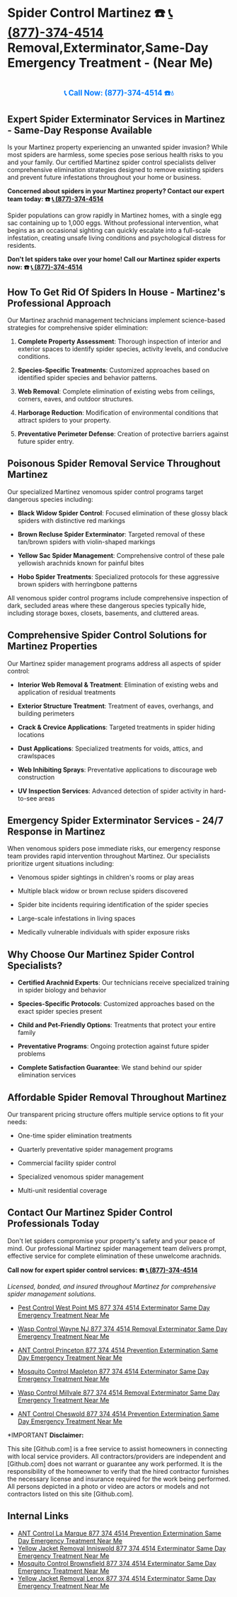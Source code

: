 # Spider Control Martinez ☎️ [📞 (877)-374-4514](https://pest-control-4514.netlify.app) Removal,Exterminator,Same-Day Emergency Treatment - (Near Me)
# 

<p align="center" style="font-size: 1.2em; font-weight: bold; margin: 20px 0;">
  <a href="https://pest-control-4514.netlify.app" target="_blank" style="color: #007BFF; text-decoration: none;">📞 Call Now: (877)-374-4514 ☎️💧</a>
</p>

## Expert Spider Exterminator Services in Martinez - Same-Day Response Available

Is your Martinez property experiencing an unwanted spider invasion? While most spiders are harmless, some species pose serious health risks to you and your family. Our certified Martinez spider control specialists deliver comprehensive elimination strategies designed to remove existing spiders and prevent future infestations throughout your home or business.

**Concerned about spiders in your Martinez property? Contact our expert team today: ☎️ [📞 (877)-374-4514](https://pest-control-4514.netlify.app)**

Spider populations can grow rapidly in Martinez homes, with a single egg sac containing up to 1,000 eggs. Without professional intervention, what begins as an occasional sighting can quickly escalate into a full-scale infestation, creating unsafe living conditions and psychological distress for residents.

**Don't let spiders take over your home! Call our Martinez spider experts now: ☎️ [📞 (877)-374-4514](https://pest-control-4514.netlify.app)**

## How To Get Rid Of Spiders In House - Martinez's Professional Approach

Our Martinez arachnid management technicians implement science-based strategies for comprehensive spider elimination:

1. **Complete Property Assessment**: Thorough inspection of interior and exterior spaces to identify spider species, activity levels, and conducive conditions.

2. **Species-Specific Treatments**: Customized approaches based on identified spider species and behavior patterns.

3. **Web Removal**: Complete elimination of existing webs from ceilings, corners, eaves, and outdoor structures.

4. **Harborage Reduction**: Modification of environmental conditions that attract spiders to your property.

5. **Preventative Perimeter Defense**: Creation of protective barriers against future spider entry.

## Poisonous Spider Removal Service Throughout Martinez

Our specialized Martinez venomous spider control programs target dangerous species including:

- **Black Widow Spider Control**: Focused elimination of these glossy black spiders with distinctive red markings

- **Brown Recluse Spider Exterminator**: Targeted removal of these tan/brown spiders with violin-shaped markings

- **Yellow Sac Spider Management**: Comprehensive control of these pale yellowish arachnids known for painful bites

- **Hobo Spider Treatments**: Specialized protocols for these aggressive brown spiders with herringbone patterns

All venomous spider control programs include comprehensive inspection of dark, secluded areas where these dangerous species typically hide, including storage boxes, closets, basements, and cluttered areas.

## Comprehensive Spider Control Solutions for Martinez Properties

Our Martinez spider management programs address all aspects of spider control:

- **Interior Web Removal & Treatment**: Elimination of existing webs and application of residual treatments

- **Exterior Structure Treatment**: Treatment of eaves, overhangs, and building perimeters

- **Crack & Crevice Applications**: Targeted treatments in spider hiding locations

- **Dust Applications**: Specialized treatments for voids, attics, and crawlspaces

- **Web Inhibiting Sprays**: Preventative applications to discourage web construction

- **UV Inspection Services**: Advanced detection of spider activity in hard-to-see areas

## Emergency Spider Exterminator Services - 24/7 Response in Martinez

When venomous spiders pose immediate risks, our emergency response team provides rapid intervention throughout Martinez. Our specialists prioritize urgent situations including:

- Venomous spider sightings in children's rooms or play areas

- Multiple black widow or brown recluse spiders discovered

- Spider bite incidents requiring identification of the spider species

- Large-scale infestations in living spaces

- Medically vulnerable individuals with spider exposure risks

## Why Choose Our Martinez Spider Control Specialists?

- **Certified Arachnid Experts**: Our technicians receive specialized training in spider biology and behavior

- **Species-Specific Protocols**: Customized approaches based on the exact spider species present

- **Child and Pet-Friendly Options**: Treatments that protect your entire family

- **Preventative Programs**: Ongoing protection against future spider problems

- **Complete Satisfaction Guarantee**: We stand behind our spider elimination services

## Affordable Spider Removal Throughout Martinez

Our transparent pricing structure offers multiple service options to fit your needs:

- One-time spider elimination treatments

- Quarterly preventative spider management programs

- Commercial facility spider control

- Specialized venomous spider management

- Multi-unit residential coverage

## Contact Our Martinez Spider Control Professionals Today

Don't let spiders compromise your property's safety and your peace of mind. Our professional Martinez spider management team delivers prompt, effective service for complete elimination of these unwelcome arachnids.

**Call now for expert spider control services: ☎️ [📞 (877)-374-4514](https://pest-control-4514.netlify.app)**

*Licensed, bonded, and insured throughout Martinez for comprehensive spider management solutions.*


- [Pest Control West Point MS 877 374 4514 Exterminator Same Day Emergency Treatment Near Me](https://github.com/allyoucaneatsushiin/pest-control/blob/main/Pest-Control-West-Point-MS-877-374-4514-Exterminator-Same-Day-Emergency-Treatment-Near-Me.md)
- [Wasp Control Wayne NJ 877 374 4514 Removal Exterminator Same Day Emergency Treatment Near Me](https://github.com/allyoucaneatsushiin/pest-control/blob/main/Wasp-Control-Wayne-NJ-877-374-4514-Removal-Exterminator-Same-Day-Emergency-Treatment-Near-Me.md)
- [ANT Control Princeton 877 374 4514 Prevention Extermination Same Day Emergency Treatment Near Me](https://github.com/allyoucaneatsushiin/pest-control/blob/main/ANT-Control-Princeton-877-374-4514-Prevention-Extermination-Same-Day-Emergency-Treatment-Near-Me.md)


- [Mosquito Control Mapleton 877 374 4514 Exterminator Same Day Emergency Treatment Near Me](https://github.com/allyoucaneatsushiin/pest-control/blob/main/Mosquito-Control-Mapleton-877-374-4514-Exterminator-Same-Day-Emergency-Treatment-Near-Me.md)
- [Wasp Control Millvale 877 374 4514 Removal Exterminator Same Day Emergency Treatment Near Me](https://github.com/allyoucaneatsushiin/pest-control/blob/main/Wasp-Control-Millvale-877-374-4514-Removal-Exterminator-Same-Day-Emergency-Treatment-Near-Me.md)
- [ANT Control Cheswold 877 374 4514 Prevention Extermination Same Day Emergency Treatment Near Me](https://github.com/allyoucaneatsushiin/pest-control/blob/main/ANT-Control-Cheswold-877-374-4514-Prevention-Extermination-Same-Day-Emergency-Treatment-Near-Me.md)


*IMPORTANT **Disclaimer:**  

This site [Github.com] is a free service to assist homeowners in connecting with local service providers. All contractors/providers are independent and [Github.com] does not warrant or guarantee any work performed. It is the responsibility of the homeowner to verify that the hired contractor furnishes the necessary license and insurance required for the work being performed. All persons depicted in a photo or video are actors or models and not contractors listed on this site [Github.com].


## Internal Links
- [ANT Control La Marque 877 374 4514 Prevention Extermination Same Day Emergency Treatment Near Me](https://github.com/allyoucaneatsushiin/pest-control/blob/main/ANT-Control-La-Marque-877-374-4514-Prevention-Extermination-Same-Day-Emergency-Treatment-Near-Me.md)
- [Yellow Jacket Removal Inniswold 877 374 4514 Exterminator Same Day Emergency Treatment Near Me](https://github.com/allyoucaneatsushiin/pest-control/blob/main/Yellow-Jacket-Removal-Inniswold-877-374-4514-Exterminator-Same-Day-Emergency-Treatment-Near-Me.md)
- [Mosquito Control Brownsfield 877 374 4514 Exterminator Same Day Emergency Treatment Near Me](https://github.com/allyoucaneatsushiin/pest-control/blob/main/Mosquito-Control-Brownsfield-877-374-4514-Exterminator-Same-Day-Emergency-Treatment-Near-Me.md)
- [Yellow Jacket Removal Lenox 877 374 4514 Exterminator Same Day Emergency Treatment Near Me](https://github.com/allyoucaneatsushiin/pest-control/blob/main/Yellow-Jacket-Removal-Lenox-877-374-4514-Exterminator-Same-Day-Emergency-Treatment-Near-Me.md)
